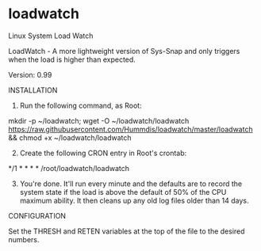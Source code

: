 # loadwatch
Linux System Load Watch

LoadWatch - A more lightweight version of Sys-Snap and only triggers when the load is higher than expected.

Version: 0.99

INSTALLATION

1. Run the following command, as Root:

mkdir -p ~/loadwatch; wget -O ~/loadwatch/loadwatch https://raw.githubusercontent.com/Hummdis/loadwatch/master/loadwatch && chmod +x ~/loadwatch/loadwatch

2. Create the following CRON entry in Root's crontab:

*/1 * * * * /root/loadwatch/loadwatch

3. You're done.  It'll run every minute and the defaults are to record the system state if the load is above the default of 50% of the CPU maximum ability.
   It then cleans up any old log files older than 14 days.

CONFIGURATION

Set the THRESH and RETEN variables at the top of the file to the desired numbers.
